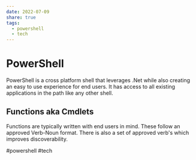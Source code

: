 ```yaml
---
date: 2022-07-09
share: true
tags:
  - powershell
  - tech
---
```


# PowerShell
PowerShell is a cross platform shell that leverages .Net while also creating an easy to use experience for end users. It has access to all existing applications in the path like any other shell.

## Functions aka Cmdlets
Functions are typically written with end users in mind. These follow an approved Verb-Noun format. There is also a set of approved verb's which improves discoverability.

#powershell #tech